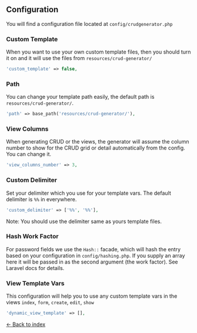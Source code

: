 ## Configuration

You will find a configuration file located at `config/crudgenerator.php`

### Custom Template

When you want to use your own custom template files, then you should turn it on and it will use the files from `resources/crud-generator/`

```php
'custom_template' => false,
```

### Path

You can change your template path easily, the default path is `resources/crud-generator/`.

```php
'path' => base_path('resources/crud-generator/'),
```

### View Columns

When generating CRUD or the views, the generator will assume the column number to show for the CRUD grid or detail automatically from the config. You can change it.

```php
'view_columns_number' => 3,
```

### Custom Delimiter

Set your delimiter which you use for your template vars. The default delimiter is `%%` in everywhere.

```php
'custom_delimiter' => ['%%', '%%'],
```
Note: You should use the delimiter same as yours template files.

### Hash Work Factor

For password fields we use the `Hash::` facade, which will hash the entry based on your configuration in `config/hashing.php`. If you supply an array here it will be passed in as the second argument (the work factor). See Laravel docs for details.


### View Template Vars

This configuration will help you to use any custom template vars in the views `index`, `form`, `create`, `edit`, `show`

```php
'dynamic_view_template' => [],
```

[&larr; Back to index](README.md)
